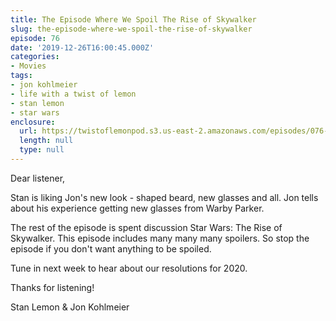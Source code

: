 ```yaml
---
title: The Episode Where We Spoil The Rise of Skywalker
slug: the-episode-where-we-spoil-the-rise-of-skywalker
episode: 76
date: '2019-12-26T16:00:45.000Z'
categories:
- Movies
tags:
- jon kohlmeier
- life with a twist of lemon
- stan lemon
- star wars
enclosure:
  url: https://twistoflemonpod.s3.us-east-2.amazonaws.com/episodes/076-lwatol-20191236.mp3
  length: null
  type: null
---
```


Dear listener,

Stan is liking Jon's new look - shaped beard, new glasses and all. Jon tells about his experience getting new glasses from Warby Parker.

The rest of the episode is spent discussion Star Wars: The Rise of Skywalker. This episode includes many many many spoilers. So stop the episode if you don't want anything to be spoiled.

Tune in next week to hear about our resolutions for 2020.

Thanks for listening!

Stan Lemon & Jon Kohlmeier
